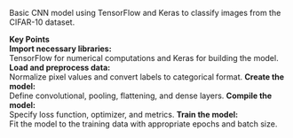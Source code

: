 Basic CNN model using TensorFlow and Keras to classify images from the CIFAR-10 dataset.

<b>Key Points</b></br>
<b>Import necessary libraries:</b> 
</br>
TensorFlow for numerical computations and Keras for building the model.
<b>Load and preprocess data:
</b></br> Normalize pixel values and convert labels to categorical format.
<b>Create the model:
</b></br> Define convolutional, pooling, flattening, and dense layers.
<b>Compile the model:</b>
</br>Specify loss function, optimizer, and metrics.
<b>Train the model:</b> 
</br>Fit the model to the training data with appropriate epochs and batch size.
